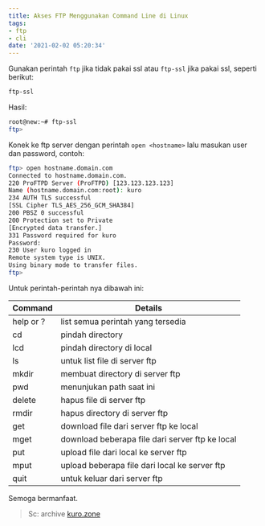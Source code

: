 ```yaml
---
title: Akses FTP Menggunakan Command Line di Linux
tags:
- ftp
- cli
date: '2021-02-02 05:20:34'
---
```


Gunakan perintah `ftp` jika tidak pakai ssl atau `ftp-ssl` jika pakai ssl, seperti berikut:

```bash
ftp-ssl
```
Hasil:

```bash
root@new:~# ftp-ssl
ftp> 
```

Konek ke ftp server dengan perintah `open <hostname>` lalu masukan user dan password, contoh:

```bash
ftp> open hostname.domain.com
Connected to hostname.domain.com.
220 ProFTPD Server (ProFTPD) [123.123.123.123]
Name (hostname.domain.com:root): kuro
234 AUTH TLS successful
[SSL Cipher TLS_AES_256_GCM_SHA384]
200 PBSZ 0 successful
200 Protection set to Private
[Encrypted data transfer.]
331 Password required for kuro
Password:
230 User kuro logged in
Remote system type is UNIX.
Using binary mode to transfer files.
ftp> 
```

Untuk perintah-perintah nya dibawah ini:

| Command | Details |
| -------- | -------- |
| help or ? | list semua perintah yang tersedia |
| cd | pindah directory |
| lcd | pindah directory di local |
| ls | untuk list file di server ftp |
| mkdir | membuat directory di server ftp |
| pwd | menunjukan path saat ini |
| delete | hapus file di server ftp |
| rmdir | hapus directory di server ftp |
| get | download file dari server ftp ke local |
| mget | download beberapa file dari server ftp ke local |
| put | upload file dari local ke server ftp |
| mput | upload beberapa file dari local ke server ftp |
| quit | untuk keluar dari server ftp |

Semoga bermanfaat.

> Sc: archive [kuro.zone](http://kuro.zone)
